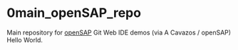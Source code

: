 # 0main_openSAP_repo
Main repository for [openSAP](https://open.sap.com) Git Web IDE demos (via A Cavazos / openSAP)
Hello World.
